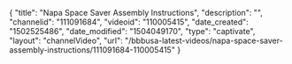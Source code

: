 {
    "title": "Napa Space Saver Assembly Instructions",
    "description": "",
    "channelid": "111091684",
    "videoid": "110005415",
    "date_created": "1502525486",
    "date_modified": "1504049170",
    "type": "captivate",
    "layout": "channelVideo",
    "url": "\/bbbusa-latest-videos\/napa-space-saver-assembly-instructions\/111091684-110005415"
}